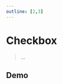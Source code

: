 ```yaml
---
outline: [2,3]
---
```


# Checkbox

> ...

## Demo

<script setup>
import { Checkbox } from 'vergil/components'
import { ref } from 'vue'
const flag = ref(false)
</script>

<Demo>
    <div class="row center">
        <Checkbox v-model="flag"/>
    </div>
</Demo>

<style scoped>
.checkbox > :deep(p){
    color: var(--vp-c-text-1);
}
</style>